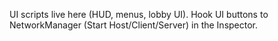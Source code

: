 UI scripts live here (HUD, menus, lobby UI). Hook UI buttons to NetworkManager (Start Host/Client/Server) in the Inspector.

